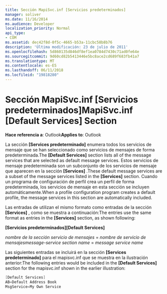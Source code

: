 ```yaml
---
title: Sección MapiSvc.inf [Servicios predeterminados]
manager: soliver
ms.date: 11/16/2014
ms.audience: Developer
localization_priority: Normal
api_type:
- COM
ms.assetid: dec42f8d-0f5c-4665-b53a-11cbc58b8b76
description: 'Última modificación: 23 de julio de 2011'
ms.openlocfilehash: 5d860135d846df8ef1ea0784d7430c71ad0fe64e
ms.sourcegitcommit: 9d60cd82b5413446e5bc8ace2cd689f683fb41a7
ms.translationtype: MT
ms.contentlocale: es-ES
ms.lasthandoff: 06/11/2018
ms.locfileid: "19818280"
---
```

# <a name="mapisvcinf-default-services-section"></a><span data-ttu-id="74976-103">Sección MapiSvc.inf [Servicios predeterminados]</span><span class="sxs-lookup"><span data-stu-id="74976-103">MapiSvc.inf [Default Services] Section</span></span>

  
  
<span data-ttu-id="74976-104">**Hace referencia a**: Outlook</span><span class="sxs-lookup"><span data-stu-id="74976-104">**Applies to**: Outlook</span></span> 
  
<span data-ttu-id="74976-105">La sección **[Services predeterminado]** enumera todos los servicios de mensaje que se han seleccionado como servicios de mensajes de forma predeterminada.</span><span class="sxs-lookup"><span data-stu-id="74976-105">The **[Default Services]** section lists all of the message services that are selected as default message services.</span></span> <span data-ttu-id="74976-106">Estos servicios de mensaje predeterminada son un subconjunto de los servicios de mensaje que aparecen en la sección **[Services]** .</span><span class="sxs-lookup"><span data-stu-id="74976-106">These default message services are a subset of the message services listed in the **[Services]** section.</span></span> <span data-ttu-id="74976-107">Cuando un programa de configuración de perfil crea un perfil de forma predeterminada, los servicios de mensaje en esta sección se incluyen automáticamente.</span><span class="sxs-lookup"><span data-stu-id="74976-107">When a profile configuration program creates a default profile, the message services in this section are automatically included.</span></span> 
  
<span data-ttu-id="74976-108">Las entradas de utilizan el mismo formato como entradas de la sección **[Services]** , como se muestra a continuación:</span><span class="sxs-lookup"><span data-stu-id="74976-108">The entries use the same format as entries in the **[Services]** section, as shown following:</span></span> 
  
 <span data-ttu-id="74976-109">**[Servicios predeterminados]**</span><span class="sxs-lookup"><span data-stu-id="74976-109">**[Default Services]**</span></span>
  
 <span data-ttu-id="74976-110">_nombre de la sección servicio de mensajes_ =  _nombre de servicio de mensajes_</span><span class="sxs-lookup"><span data-stu-id="74976-110">_message-service section name_ =  _message service name_</span></span>
  
<span data-ttu-id="74976-111">Las siguientes entradas se incluirá en la sección **[Services predeterminado]** para el mapisvc.inf que se muestra en la ilustración anterior:</span><span class="sxs-lookup"><span data-stu-id="74976-111">The following entries would be included in the **[Default Services]** section for the mapisvc.inf shown in the earlier illustration:</span></span> 
  
```cpp
[Default Services]
AB=Default Address Book
MsgService=My Own Service

```


